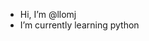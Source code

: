 - Hi, I’m @llomj
- I’m currently learning python

<!---
llomj/llomj is a ✨ special ✨ repository because its `README.md` (this file) appears on your GitHub profile.
You can click the Preview link to take a look at your changes.
--->
